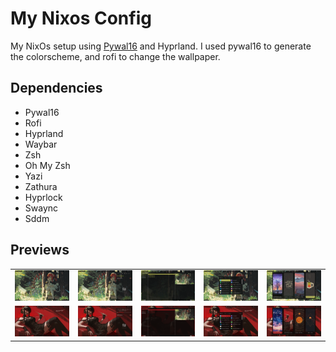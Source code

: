 # My Nixos Config

My NixOs setup using <a href="https://github.com/eylles/pywal16">Pywal16</a> and Hyprland.
I used pywal16 to generate the colorscheme, and rofi to change the wallpaper.

## Dependencies
- Pywal16    
- Rofi       
- Hyprland   
- Waybar     
- Zsh        
- Oh My Zsh  
- Yazi       
- Zathura    
- Hyprlock   
- Swaync     
- Sddm       
## Previews

<table>
  <tr>
    <td><img src="previews/1744901065_grim.png" width="200"/></td>
    <td><img src="previews/1744901069_grim.png" width="200"/></td>
    <td><img src="previews/1744901893_grim.png" width="200"/></td>
    <td><img src="previews/1744901957_grim.png" width="200"/></td>
    <td><img src="previews/1744901970_grim.png" width="200"/></td>
  </tr>
  <tr>
    <td><img src="previews/1744901012_grim.png" width="200"/></td>
    <td><img src="previews/1744901027_grim.png" width="200"/></td>
    <td><img src="previews/1744901996_grim.png" width="200"/></td>
    <td><img src="previews/1744901033_grim.png" width="200"/></td>
    <td><img src="previews/1744901041_grim.png" width="200"/></td>
  </tr>
</table>

